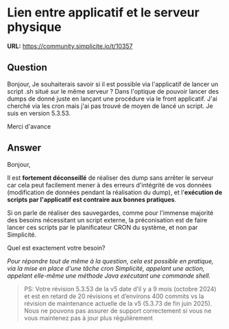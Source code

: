 # Lien entre applicatif et le serveur physique

**URL:** https://community.simplicite.io/t/10357

## Question
Bonjour, 
Je souhaiterais savoir si il est possible via l'applicatif de lancer un script .sh situé sur le même serveur ? 
Dans l'optique de pouvoir lancer des dumps de donné juste en lançant une procédure via le front applicatif.
J'ai cherché via les cron mais j'ai pas trouvé de moyen de lancé un script.
Je suis en version 5.3.53.

Merci d'avance

## Answer
Bonjour,

Il est **fortement déconseillé** de réaliser des dump sans arrêter le serveur car cela peut facilement mener à des erreurs d'intégrité de vos données (modification de données pendant la réalisation du dump), et l'**exécution de scripts par l'applicatif est contraire aux bonnes pratiques**.

Si on parle de réaliser des sauvegardes, comme pour l'immense majorité des besoins nécessitant un script externe, la préconisation est de faire lancer ces scripts par le planificateur CRON du système, et non par Simplicité. 

Quel est exactement votre besoin?

*Pour répondre tout de même à la question, cela est possible en pratique, via la mise en place d'une tâche cron Simplicité, appelant une action, appelant elle-même une méthode Java exécutant une commande shell.* 

> PS: Votre révision 5.3.53 de la v5 date d’il y a 9 mois (octobre 2024) et est en retard de 20 révisions et d’environs 400 commits vs la révision de maintenance actuelle de la v5 (5.3.73 de fin juin 2025). Nous ne pouvons pas assurer de support correctement si vous ne vous maintenez pas à jour plus régulièrement
